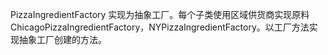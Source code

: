 PizzaIngredientFactory 实现为抽象工厂。每个子类使用区域供货商实现原料
ChicagoPizzaIngredientFactory，NYPizzaIngredientFactory。以工厂方法实现抽象工厂创建的方法。
